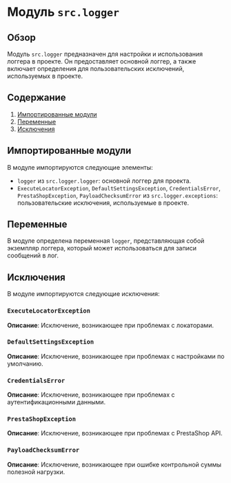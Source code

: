 # Модуль `src.logger`

## Обзор

Модуль `src.logger` предназначен для настройки и использования логгера в проекте. Он предоставляет основной логгер, а также включает определения для пользовательских исключений, используемых в проекте.

## Содержание

1. [Импортированные модули](#импортированные-модули)
2. [Переменные](#переменные)
3. [Исключения](#исключения)

## Импортированные модули

В модуле импортируются следующие элементы:

*   `logger` из `src.logger.logger`: основной логгер для проекта.
*  `ExecuteLocatorException`, `DefaultSettingsException`, `CredentialsError`, `PrestaShopException`, `PayloadChecksumError` из `src.logger.exceptions`: пользовательские исключения, используемые в проекте.

## Переменные

В модуле определена переменная `logger`, представляющая собой экземпляр логгера, который может использоваться для записи сообщений в лог.

## Исключения

В модуле импортируются следующие исключения:

### `ExecuteLocatorException`
   
   **Описание**: Исключение, возникающее при проблемах с локаторами.
   
### `DefaultSettingsException`
   
   **Описание**: Исключение, возникающее при проблемах с настройками по умолчанию.
   
### `CredentialsError`
   
   **Описание**: Исключение, возникающее при проблемах с аутентификационными данными.

### `PrestaShopException`

   **Описание**: Исключение, возникающее при проблемах с PrestaShop API.
    
### `PayloadChecksumError`
   
   **Описание**: Исключение, возникающее при ошибке контрольной суммы полезной нагрузки.